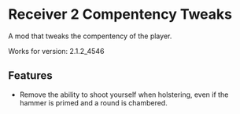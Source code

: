 # Receiver 2 Compentency Tweaks
A mod that tweaks the compentency of the player.

Works for version: 2.1.2_4546

## Features
* Remove the ability to shoot yourself when holstering, even if the hammer is primed and a round is chambered.
